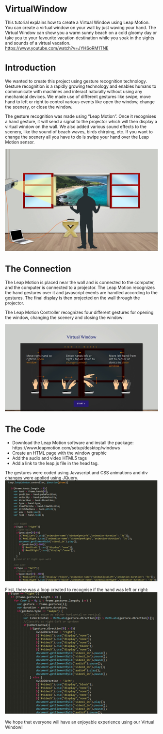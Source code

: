 # VirtualWindow
This tutorial explains how to create a Virtual Window using Leap Motion. You can create a virtual window on your wall by just waving your hand. The Virtual Window can show you a warm sunny beach on a cold gloomy day or take you to your favourite vacation destination while you soak in the sights and sounds of a virtual vacation.<br>
https://www.youtube.com/watch?v=JYHSoRM1TNE

<h1>Introduction</h1>
<p>We wanted to create this project using gesture recognition technology. Gesture recognition is a rapidly growing technology and enables humans to communicate with machines and interact naturally without using any mechanical devices. We made use of different gestures like swipe, move hand to left or right to control various events like open the window, change the scenery, or close the window. </p>

<p>The gesture recognition was made using “Leap Motion”. Once it recognises a hand gesture, it will send a signal to the projector which will then display a virtual window on the wall. We also added various sound effects to the scenery, like the sound of beach waves, birds chirping, etc. If you want to change the scenery all you have to do is swipe your hand over the Leap Motion sensor. </p>
<img src="images/Img1.jpg" alt="Image 1"/>

<h1>The Connection</h1>
<p>The Leap Motion is placed near the wall and is connected to the computer, and the computer is connected to a projector. The Leap Motion recognizes the hand gestures over it and javascript events are handled according to the gestures. The final display is then projected on the wall through the projector.</p>

<p>The Leap Motion Controller recognizes four different gestures for opening the window, changing the scenery and closing the window:</p>
<img src="images/Img2.jpg" alt="Image 2"/>

<h1>The Code</h1>
<ul>
<li>Download the Leap Motion software and install the package: https://www.leapmotion.com/setup/desktop/windows</li>
<li>Create an HTML page with the window graphic</li>
<li>Add the audio and video HTML5 tags</li>
<li>Add a link to the leap.js file in the head tag.</li>
</ul>


The gestures were coded using Javascript and CSS animations and div changes were applied using JQuery.
<img src="images/Img3.jpg" alt="Image 3"/>

First, there was a loop created to recognise if the hand was left or right:
<img src="images/Img4.jpg" alt="Image 4"/>


We hope that everyone will have an enjoyable experience using our Virtual Window! 
